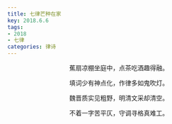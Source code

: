 ```yaml
---
title: 七律芒种在家
key: 2018.6.6
tags: 
- 2018
- 七律
categories: 律诗
---
```


<p align="center">蕉扇凉棚坐庭中，点茶吃酒趣得融。
</p>
<p align="center">填词少有神点化，作律多如鬼吹灯。
</p>
<p align="center">魏晋质实见粗野，明清文采却清空。
</p>
<p align="center">不着一字苦平仄，守调寻格真难工。
</p>
